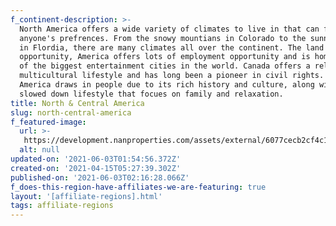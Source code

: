 ```yaml
---
f_continent-description: >-
  North America offers a wide variety of climates to live in that can fit
  anyone's prefrences. From the snowy mountians in Colorado to the sunny beaches
  in Flordia, there are many climates all over the continent. The land of
  opportunity, America offers lots of employment opportunity and is home to some
  of the biggest entertainment cities in the world. Canada offers a relaxed and
  multicultural lifestyle and has long been a pioneer in civil rights. Central
  America draws in people due to its rich history and culture, along with the
  slowed down lifestyle that focues on family and relaxation.
title: North & Central America
slug: north-central-america
f_featured-image:
  url: >-
   https://development.nanproperties.com/assets/external/6077cecb2cf4c1266aeaa8fd_602f64edc97c5content_global-properties-north-america.jpeg
  alt: null
updated-on: '2021-06-03T01:54:56.372Z'
created-on: '2021-04-15T05:27:39.302Z'
published-on: '2021-06-03T02:16:28.066Z'
f_does-this-region-have-affiliates-we-are-featuring: true
layout: '[affiliate-regions].html'
tags: affiliate-regions
---
```



